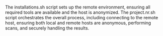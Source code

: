 The installations.sh script sets up the remote environment, ensuring all required tools are available and the host is anonymized. The project.nr.sh script orchestrates the overall process, including connecting to the remote host, ensuring both local and remote hosts are anonymous, performing scans, and securely handling the results.
